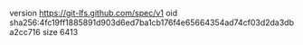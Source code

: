 version https://git-lfs.github.com/spec/v1
oid sha256:4fc19ff1885891d903d6ed7ba1cb176f4e65664354ad74cf03d2da3dba2cc716
size 6413

